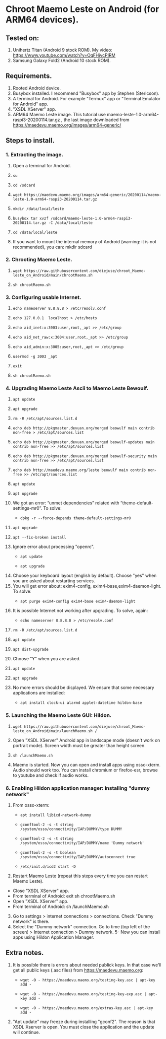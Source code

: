 # Chroot Maemo Leste on Android (for ARM64 devices).
## Tested on:
1. Unihertz Titan (Android 9 stock ROM). My video: https://www.youtube.com/watch?v=OqFHivcPIRM
2. Samsung Galaxy Fold2 (Android 10 stock ROM).
## Requirements.
1. Rooted Android device.
2. Busybox installed. I recommend "Busybox" app by Stephen (Stericson).
3. A terminal for Android. For example "Termux" app or "Terminal Emulator for Android" app.
4. "XSDL XServer" app.
5. ARM64 Maemo Leste image. This tutorial use maemo-leste-1.0-arm64-raspi3-20200114.tar.gz	, the last image downloaded from  https://maedevu.maemo.org/images/arm64-generic/
## Steps to install.
### 1. Extracting the image.
1. Open a terminal for Android.
2.     su
3.     cd /sdcard
4.     wget https://maedevu.maemo.org/images/arm64-generic/20200114/maemo-leste-1.0-arm64-raspi3-20200114.tar.gz
5.     mkdir /data/local/leste
6.     busybox tar xvzf /sdcard/maemo-leste-1.0-arm64-raspi3-20200114.tar.gz -C /data/local/leste
7.     cd /data/local/leste
8. If you want to mount the internal memory of Android (warning: it is not recommended), you can:
    mkdir sdcard
### 2. Chrooting Maemo Leste.
1.     wget https://raw.githubusercontent.com/diejuse/chroot_Maemo-leste_on_Android/main/chrootMaemo.sh
2.     sh chrootMaemo.sh
### 3. Configuring usable Internet.
1.     echo nameserver 8.8.8.8 > /etc/resolv.conf
2.     echo 127.0.0.1  localhost > /etc/hosts
3.     echo aid_inet:x:3003:user,root,_apt >> /etc/group
4.     echo aid_net_raw:x:3004:user,root,_apt >> /etc/group
5.     echo aid_admin:x:3005:user,root,_apt >> /etc/group 
6.     usermod -g 3003 _apt
7.     exit
8.     sh chrootMaemo.sh
### 4. Upgrading Maemo Leste Ascii to Maemo Leste Bewoulf.
1.     apt update
2.     apt upgrade
3.     rm -R /etc/apt/sources.list.d
4.     echo deb http://pkgmaster.devuan.org/merged beowulf main contrib non-free > /etc/apt/sources.list
5.     echo deb http://pkgmaster.devuan.org/merged beowulf-updates main contrib non-free >> /etc/apt/sources.list
6.     echo deb http://pkgmaster.devuan.org/merged beowulf-security main contrib non-free >> /etc/apt/sources.list
7.     echo deb http://maedevu.maemo.org/leste beowulf main contrib non-free >> /etc/apt/sources.list
8.     apt update
9.     apt upgrade
10. We got an error: “unmet dependencies” related with “theme-default-settings-mr0”. To solve:
    -     dpkg -r --force-depends theme-default-settings-mr0
11.     apt upgrade
12.     apt --fix-broken install
13. Ignore error about processing "openrc".
    -     apt update
    -     apt upgrade
14. Choose your keyboard layout (english by default). Choose "yes" when you are asked about restarting services.
15. You will get error about: exim4-config, exim4-base,exim4-daemon-light. To solve:
    -     apt purge exim4-config exim4-base exim4-daemon-light
16. It is possible Internet not working after upgrading. To solve, again: 
    -     echo nameserver 8.8.8.8 > /etc/resolv.conf
17.     rm -R /etc/apt/sources.list.d
18.     apt update
19.     apt dist-upgrade
20. Choose "Y" when you are asked.
21.     apt update
22.     apt upgrade
23. No more errors should be displayed. We ensure that some necessary applications are installed:
    -     apt install clock-ui alarmd applet-datetime hildon-base
### 5. Launching the Maemo Leste GUI: Hildon.
1.     wget https://raw.githubusercontent.com/diejuse/chroot_Maemo-leste_on_Android/main/launchMaemo.sh /
2. Open "XSDL XServer" Android app in landscape mode (doesn't work on portrait mode). Screen width must be greater than height screen.
3.     sh /launchMaemo.sh
4. Maemo is started. Now you can open and install apps using osso-xterm. Audio should work too. You can install chromium or firefox-esr, browse to youtube and check if audio works. 
### 6. Enabling Hildon application manager: installing "dummy network"
1. From osso-xterm:
    -     apt install libicd-network-dummy
    -     gconftool-2 -s -t string /system/osso/connectivity/IAP/DUMMY/type DUMMY
    -     gconftool-2 -s -t string /system/osso/connectivity/IAP/DUMMY/name 'Dummy network'
    -     gconftool-2 -s -t boolean /system/osso/connectivity/IAP/DUMMY/autoconnect true
    -     /etc/init.d/icd2 start -D
2. Restart Maemo Leste (repeat this steps every time you can restart Maemo Leste).
  - Close "XSDL XServer" app.
  - From terminal of Android:
          exit
          sh chrootMaemo.sh
  - Open "XSDL XServer" app.
  - From terminal of Android:
          sh /launchMaemo.sh
3. Go to settings > internet connections > connections. Check "Dummy network" is there.
4. Select the "Dummy network" connection. Go to time (top left of the screen) > Internet connection > Dummy network. 
5- Now you can install apps using Hildon Application Manager.
## Extra notes.
1. It is possible there is errors about needed publick keys. In that case  we'll get all public keys (.asc files) from https://maedevu.maemo.org:
    -     wget -O - https://maedevu.maemo.org/testing-key.asc | apt-key add -
    -     wget -O - https://maedevu.maemo.org/testing-key-exp.asc | apt-key add -
    -     wget -O - https://maedevu.maemo.org/extras-key.asc | apt-key add -
2. "Apt update" may freeze during installing "gconf2". The reason is that XSDL Xserver is open. You must close the application and the update will continue.
